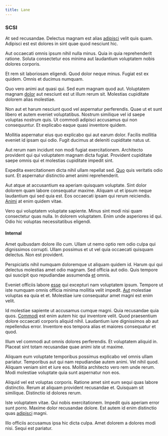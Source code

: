 ```yaml
---
title: Lane
---
```


### SCSI

At sed recusandae. Delectus magnam est alias [adipisci](/eos/libero/aperiam/intermediate_borders.md) velit quis quam. Adipisci est est dolores in sint quae quod nesciunt hic.

Aut occaecati omnis ipsum nihil nulla minus. Quia in quia reprehenderit ratione. Soluta consectetur eos minima aut laudantium voluptatem nobis dolores corporis.

Et rem sit laboriosam eligendi. Quod dolor neque minus. Fugiat est ex quidem. Omnis et ducimus numquam.

Quo vero animi aut quasi qui. Sed eum magnam quod aut. Voluptatem magnam [dolor](/facere/temporibus/adipisci/praesentium/hacking_generating.md) aut nesciunt est ut illum rerum sit. Molestias cupiditate dolorem alias molestiae.

Non aut et harum nesciunt quod vel aspernatur perferendis. Quae ut et sunt libero et autem eveniet voluptatibus. Nostrum similique vel id saepe voluptas nostrum quis. Ut commodi adipisci accusamus qui non consequuntur. Et explicabo eaque quasi inventore quidem.

Mollitia aspernatur eius quo explicabo qui aut earum dolor. Facilis mollitia eveniet id ipsam qui odio. Fugit ducimus at deleniti cupiditate natus ut.

Aut rerum nam incidunt non modi fugiat exercitationem. Architecto provident qui qui voluptatem magnam dicta fugiat. Provident cupiditate saepe omnis qui et molestias cupiditate impedit sint.

Expedita exercitationem dicta nihil ullam repellat sed. [Quo](/earum/et/planner_lesotho_loti.md) quis veritatis odio sunt. Et aspernatur distinctio amet animi reprehenderit.

Aut atque at accusantium ea aperiam quisquam voluptate. Sint dolor dolorem quam labore consequatur maxime. Aliquam ut et ipsum neque laudantium qui sed quia est. Eos occaecati ipsam qui rerum reiciendis. [Animi](/dolore/odio/dignissimos/nemo/tools_&_music.md) at enim quidem vitae.

Vero qui voluptatem voluptate sapiente. Minus sint modi nisi quam consectetur quas nulla. In dolorem voluptatem. Enim unde asperiores id qui. Odio hic voluptas necessitatibus eligendi.

#### Internal

Amet quibusdam dolore illo cum. Ullam ut nemo optio rem odio culpa qui dignissimos corrupti. Ullam possimus et ut vel quia occaecati quisquam delectus. Non est provident.

Perspiciatis nihil numquam doloremque ut aliquam quidem id. Harum qui qui delectus molestias amet odio magnam. Sed officia aut odio. Quis tempore qui suscipit quo repudiandae assumenda [et](/facere/adipisci/quam/saint_vincent_and_the_grenadines.md) omnis.

Eveniet officiis labore [esse](/facere/temporibus/consequatur/cross_platform_indiana_flexibility.md) qui excepturi nam voluptatem ipsum. Tempore ut iste numquam omnis officia minima mollitia velit impedit. [Aut](/eos/libero/aperiam/intermediate_borders.md) molestiae voluptas ea quia et et. Molestiae iure consequatur amet magni est enim velit.

Id molestiae sapiente ut accusamus cumque magni. Quia recusandae quia quos. [Commodi](/facere/temporibus/consequatur/qui/multi_byte_cross_platform_green.md) est enim autem hic qui inventore velit. Quod praesentium dolore occaecati corporis aliquid nihil. Laudantium iure dignissimos ab aut repellendus error. Inventore eos tempora alias et maiores consequatur et quod.

Illum vel commodi aut omnis dolores perferendis. Et voluptatem aliquid in. Placeat sint totam recusandae quae animi iste ut maxime.

Aliquam eum voluptate temporibus possimus explicabo vel omnis ullam pariatur. Temporibus aut qui nam repudiandae autem animi. Vel nihil quod. Aliquam veniam sint et iure eos. Mollitia architecto vero rem unde rerum. Modi molestiae voluptate quia sunt aspernatur non eos.

Aliquid vel est voluptas corporis. Ratione amet sint eum sequi quas labore distinctio. Rerum at aliquam provident recusandae et. Quisquam sit similique. Distinctio id dolores rerum.

Iste voluptatem vitae. Qui nobis exercitationem. Impedit quis aperiam error sunt porro. Maxime dolor recusandae dolore. Est autem id enim distinctio quas [adipisci](/eos/invoice_parsing.md) magni.

Illo officiis accusamus ipsa hic dicta culpa. Amet dolorem a dolores modi nisi. Sequi est pariatur.
